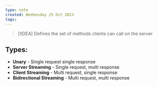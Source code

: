 ```yaml
---
type: note
created: Wednesday 25 Oct 2023
tags: 
---
```

> [!IDEA]
> Defines the set of methods clients can call on the server


## Types:
- **Unary** - Single request single response
- **Server Streaming** - Single request, multi response
- **Client Streaming** - Multi request, single response
- **Bidirectional Streaming** - Multi request, multi response

